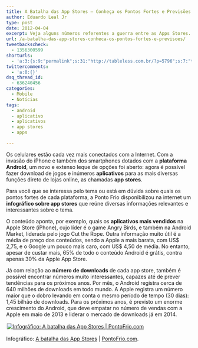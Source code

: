 ```yaml
---
title: A Batalha das App Stores – Conheça os Pontos Fortes e Previsões
author: Eduardo Leal Jr
type: post
date: 2012-04-04
excerpt: Veja alguns números referentes a guerra entre as Apps Stores.
url: /a-batalha-das-app-stores-conheca-os-pontos-fortes-e-previsoes/
tweetbackscheck:
  - 1356300599
shorturls:
  - 'a:3:{s:9:"permalink";s:31:"http://tableless.com.br/?p=5796";s:7:"tinyurl";s:26:"http://tinyurl.com/cejbpwp";s:4:"isgd";s:19:"http://is.gd/fAYMYq";}'
twittercomments:
  - 'a:0:{}'
dsq_thread_id:
  - 636240456
categories:
  - Mobile
  - Notícias
tags:
  - android
  - aplicativo
  - aplicativos
  - app stores
  - apps

---
```

Os celulares estão cada vez mais conectados com a Internet. Com a invasão do iPhone e também dos smartphones dotados com a **plataforma Android**, um novo e extenso leque de opções foi aberto: agora é possível fazer download de jogos e inúmeros **aplicativos** para as mais diversas funções direto de lojas online, as chamadas **app stores**.

Para você que se interessa pelo tema ou está em dúvida sobre quais os pontos fortes de cada plataforma, a Ponto Frio disponibilizou na internet um **infográfico sobre app stores** que reúne diversas informações relevantes e interessantes sobre o tema.

O conteúdo aponta, por exemplo, quais os **aplicativos mais vendidos** na Apple Store (iPhone), cujo líder é o game Angry Birds, e também na Android Market, liderada pelo jogo Cut the Rope. Outra informação muito útil é a média de preço dos conteúdos, sendo a Apple a mais barata, com US$ 2,75, e o Google um pouco mais caro, com US$ 4,50 de média. No entanto, apesar de custar mais, 65% de todo o conteúdo Android é grátis, contra apenas 30% da Apple App Store.

Já com relação ao **número de downloads** de cada app store, também é possível encontrar números muito interessantes, capazes até de prever tendências para os próximos anos. Por mês, o Android registra cerca de 640 milhões de downloads em todo mundo. A Apple registra um número maior que o dobro levando em conta o mesmo período de tempo (30 dias): 1,45 bilhão de downloads. Para os próximos anos, é previsto um enorme crescimento do Android, que deve empatar no número de vendas com a Apple em maio de 2013 e liderar o mercado de downloads já em 2014.

[<img style="float: center;margin: 2px" src="http://conteudo.pontofrio.com.br/html/infograficos/tablets/tablets-batalha-app-stores-500.jpg" alt="Infográfico: A batalha das App Stores | PontoFrio.com" />][1]

Infográfico: [A batalha das App Stores][1] | [PontoFrio.com][2].

 [1]: http://conteudo.pontofrio.com.br/html/infograficos/tablets-a-batalha-das-app-store.html?utm_medium=infografico&utm_campaign=TABLETS_batalha-app-stores&cm_mmc=Infograficos-_-TABLETS-_-infografico-_-batalha-app-stores
 [2]: http://pontofrio.com.br?utm_medium=infografico&utm_campaign=TABLETS_batalha-app-stores&cm_mmc=Infograficos-_-TABLETS-_-infografico-_-batalha-app-stores
